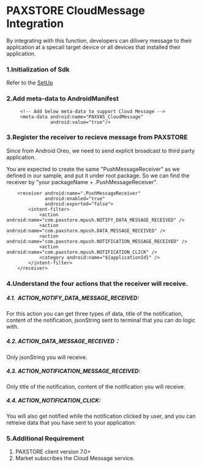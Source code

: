 # PAXSTORE CloudMessage Integration

By integrating with this function, developers can dilivery message to their application at a specail target device or all devices that installed their application.
### 1.Initialization of Sdk
Refer to the [SetUp](../README.md)

### 2.Add meta-data to AndroidManifest
         <!-- Add below meta-data to support Cloud Message -->
         <meta-data android:name="PAXVAS_CloudMessage"
                    android:value="true"/>

### 3.Register the receiver to recieve message from PAXSTORE
Since from Android Oreo, we need to send explicit broadcast to third party application.

You are expected to create the same "PushMessageReceiver" as we defined in our sample, and put it under root package. So we can find the receiver by "your packageName + .PushMessageReceiver".

 	    <receiver android:name=".PushMessageReceiver"
                  android:enabled="true"
                  android:exported="false">
            <intent-filter>
                <action android:name="com.paxstore.mpush.NOTIFY_DATA_MESSAGE_RECEIVED" />
                <action android:name="com.paxstore.mpush.DATA_MESSAGE_RECEIVED" />
                <action android:name="com.paxstore.mpush.NOTIFICATION_MESSAGE_RECEIVED" />
                <action android:name="com.paxstore.mpush.NOTIFICATION_CLICK" />
                <category android:name="${applicationId}" />
            </intent-filter>
        </receiver>

### 4.Understand the four actions that the receiver will receive.
##### 4.1.  ACTION_NOTIFY_DATA_MESSAGE_RECEIVED:  
For this action you can get three types of data, title of the notification, content of the notification, jsonString sent to terminal that you can do logic with.
##### 4.2. ACTION_DATA_MESSAGE_RECEIVED：
Only jsonString you will receive.
##### 4.3. ACTION_NOTIFICATION_MESSAGE_RECEIVED: 
Only title of the notification, content of the notification you will receive.
##### 4.4. ACTION_NOTIFICATION_CLICK:
You will also get notified while the notification clicked by user, and you can retreive data that you have sent to your application.


### 5.Additional Requirement
1. PAXSTORE client version 7.0+
2. Market subscribes the Cloud Message service.
